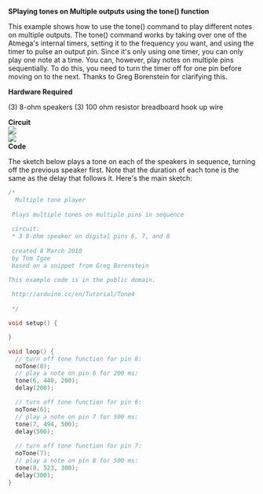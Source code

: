 <b>SPlaying tones on Multiple outputs using the tone() function</b>

This example shows how to use the tone() command to play different notes on multiple outputs.
The tone() command works by taking over one of the Atmega's internal timers, setting it to the frequency you want, and using the timer to pulse an output pin. Since it's only using one timer, you can only play one note at a time. You can, however, play notes on multiple pins sequentially. To do this, you need to turn the timer off for one pin before moving on to the next.
Thanks to Greg Borenstein for clarifying this.

<b>Hardware Required</b>

(3) 8-ohm speakers
(3) 100 ohm resistor
breadboard
hook up wire

<b>Circuit</b>
<br>
<img src="http://arduino.cc/en/uploads/Tutorial/arduino_3_speakers_bb.png"></img>
<br>
<img src="http://arduino.cc/en/uploads/Tutorial/arduino_3_speakers_schem.png"></img>
<br>
<b>Code</b>

The sketch below plays a tone on each of the speakers in sequence, turning off the previous speaker first. Note that the duration of each tone is the same as the delay that follows it.
Here's the main sketch:
```c
/*
  Multiple tone player
 
 Plays multiple tones on multiple pins in sequence
 
 circuit:
 * 3 8-ohm speaker on digital pins 6, 7, and 8
 
 created 8 March 2010
 by Tom Igoe 
 based on a snippet from Greg Borenstein

This example code is in the public domain.
 
 http://arduino.cc/en/Tutorial/Tone4
 
 */

void setup() {

}

void loop() {
  // turn off tone function for pin 8:
  noTone(8);            
  // play a note on pin 6 for 200 ms:
  tone(6, 440, 200);
  delay(200);

  // turn off tone function for pin 6:
  noTone(6);
  // play a note on pin 7 for 500 ms:
  tone(7, 494, 500);
  delay(500);
  
  // turn off tone function for pin 7:
  noTone(7);  
  // play a note on pin 8 for 500 ms:
  tone(8, 523, 300);
  delay(300);
}
```
